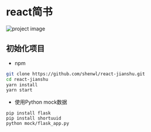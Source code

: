 # react简书

![project image](http://pcertxgzb.bkt.clouddn.com/jianshu.jpg)

## 初始化项目
- npm
```bash
git clone https://github.com/shenwl/react-jianshu.git
cd react-jianshu
yarn install
yarn start
```

- 使用Python mock数据
```
pip install flask
pip install shortuuid
python mock/flask_app.py
```


